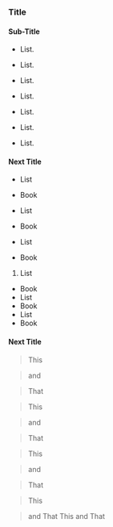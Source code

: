 ### Title
#### Sub-Title

* List.
* List.
* List.

* List.
* List.

* List.
* List.

#### Next Title

* List
* Book
* List

* Book
* List
* Book

1. List
* Book
* List
* Book
* List
* Book

#### Next Title

> This

> and

> That

> This

> and

> That

> This

> and

> That

> This

> and
> That
> This
> and
> That

